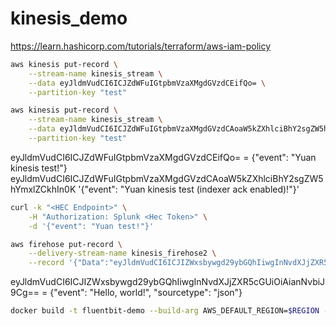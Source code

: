 # kinesis_demo


https://learn.hashicorp.com/tutorials/terraform/aws-iam-policy

```bash
aws kinesis put-record \
    --stream-name kinesis_stream \
    --data eyJldmVudCI6ICJZdWFuIGtpbmVzaXMgdGVzdCEifQo= \
    --partition-key "test"
```

```bash
aws kinesis put-record \
    --stream-name kinesis_stream \
    --data eyJldmVudCI6ICJZdWFuIGtpbmVzaXMgdGVzdCAoaW5kZXhlciBhY2sgZW5hYmxlZCkhIn0K \
    --partition-key "test"
```

eyJldmVudCI6ICJZdWFuIGtpbmVzaXMgdGVzdCEifQo= = {"event": "Yuan kinesis test!"}
eyJldmVudCI6ICJZdWFuIGtpbmVzaXMgdGVzdCAoaW5kZXhlciBhY2sgZW5hYmxlZCkhIn0K '{"event": "Yuan kinesis test (indexer ack enabled)!"}'

```bash
curl -k "<HEC Endpoint>" \
    -H "Authorization: Splunk <Hec Token>" \
    -d '{"event": "Yuan test!"}'
```

```bash
aws firehose put-record \
    --delivery-stream-name kinesis_firehose2 \
    --record '{"Data":"eyJldmVudCI6ICJIZWxsbywgd29ybGQhIiwgInNvdXJjZXR5cGUiOiAianNvbiJ9Cg=="}'
```

eyJldmVudCI6ICJIZWxsbywgd29ybGQhIiwgInNvdXJjZXR5cGUiOiAianNvbiJ9Cg== = {"event": "Hello, world!", "sourcetype": "json"}

```bash
docker build -t fluentbit-demo --build-arg AWS_DEFAULT_REGION=$REGION --build-arg AWS_ACCESS_KEY_ID=$AWS_ACCESS_KEY_ID --build-arg AWS_SECRET_ACCESS_KEY=$AWS_SECRET_ACCESS_KEY .
```

